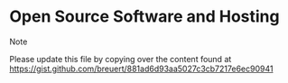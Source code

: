 # Open Source Software and Hosting

> [!NOTE]
> Please update this file by copying over the content found at https://gist.github.com/breuert/881ad6d93aa5027c3cb7217e6ec90941
